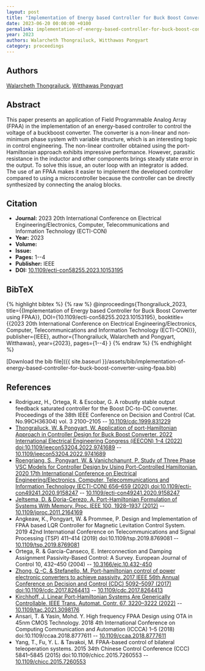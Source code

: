 ```yaml
---
layout: post
title: "Implementation of Energy based Controller for Buck Boost Converter using FPAA"
date: 2023-06-20 00:00:00 +0100
permalink: implementation-of-energy-based-controller-for-buck-boost-converter-using-fpaa
year: 2023
authors: Walarcheth Thongrailuck, Witthawas Pongyart
category: proceedings
---
```

 
## Authors
[Walarcheth Thongrailuck](authors/walarcheth-thongrailuck), [Witthawas Pongyart](authors/witthawas-pongyart)
 
## Abstract
This paper presents an application of Field Programmable Analog Array (FPAA) in the implementation of an energy-based controller to control the voltage of a buckboost converter. The converter is a non-linear and non-minimum phase system with variable structure, which is an interesting topic in control engineering. The non-linear controller obtained using the port-Hamiltonian approach exhibits impressive performance. However, parasitic resistance in the inductor and other components brings steady state error in the output. To solve this issue, an outer loop with an integrator is added. The use of an FPAA makes it easier to implement the developed controller compared to using a microcontroller because the controller can be directly synthesized by connecting the analog blocks.
 
## Citation
- **Journal:** 2023 20th International Conference on Electrical Engineering/Electronics, Computer, Telecommunications and Information Technology (ECTI-CON)
- **Year:** 2023
- **Volume:** 
- **Issue:** 
- **Pages:** 1--4
- **Publisher:** IEEE
- **DOI:** [10.1109/ecti-con58255.2023.10153195](https://doi.org/10.1109/ecti-con58255.2023.10153195)
 
## BibTeX
{% highlight bibtex %}
{% raw %}
@inproceedings{Thongrailuck_2023,
  title={{Implementation of Energy based Controller for Buck Boost Converter using FPAA}},
  DOI={10.1109/ecti-con58255.2023.10153195},
  booktitle={{2023 20th International Conference on Electrical Engineering/Electronics, Computer, Telecommunications and Information Technology (ECTI-CON)}},
  publisher={IEEE},
  author={Thongrailuck, Walarcheth and Pongyart, Witthawas},
  year={2023},
  pages={1--4}
}
{% endraw %}
{% endhighlight %}
 
[Download the bib file]({{ site.baseurl }}/assets/bib/implementation-of-energy-based-controller-for-buck-boost-converter-using-fpaa.bib)
 
## References
- Rodriguez, H., Ortega, R. & Escobar, G. A robustly stable output feedback saturated controller for the Boost DC-to-DC converter. Proceedings of the 38th IEEE Conference on Decision and Control (Cat. No.99CH36304) vol. 3 2100–2105 -- [10.1109/cdc.1999.831229](https://doi.org/10.1109/cdc.1999.831229)
- [Thongrailuck, W. & Pongyart, W. Application of port-Hamiltonian Approach in Controller Design for Buck Boost Converter. 2022 International Electrical Engineering Congress (iEECON) 1–4 (2022) doi:10.1109/ieecon53204.2022.9741689](application-of-port-hamiltonian-approach-in-controller-design-for-buck-boost-converter) -- [10.1109/ieecon53204.2022.9741689](https://doi.org/10.1109/ieecon53204.2022.9741689)
- [Roengriang, S., Pongyart, W. & Vanichchanunt, P. Study of Three Phase VSC Models for Controller Design by Using Port-Controlled Hamiltonian. 2020 17th International Conference on Electrical Engineering/Electronics, Computer, Telecommunications and Information Technology (ECTI-CON) 656–659 (2020) doi:10.1109/ecti-con49241.2020.9158247](study-of-three-phase-vsc-models-for-controller-design-by-using-port-controlled-hamiltonian) -- [10.1109/ecti-con49241.2020.9158247](https://doi.org/10.1109/ecti-con49241.2020.9158247)
- [Jeltsema, D. & Doria-Cerezo, A. Port-Hamiltonian Formulation of Systems With Memory. Proc. IEEE 100, 1928–1937 (2012)](port-hamiltonian-formulation-of-systems-with-memory) -- [10.1109/jproc.2011.2164169](https://doi.org/10.1109/jproc.2011.2164169)
- Angkeaw, K., Pongyart, W. & Prommee, P. Design and Implementation of FPAA based LQR Controller for Magnetic Levitation Control System. 2019 42nd International Conference on Telecommunications and Signal Processing (TSP) 411–414 (2019) doi:10.1109/tsp.2019.8769081 -- [10.1109/tsp.2019.8769081](https://doi.org/10.1109/tsp.2019.8769081)
- Ortega, R. & García-Canseco, E. Interconnection and Damping Assignment Passivity-Based Control: A Survey. European Journal of Control 10, 432–450 (2004) -- [10.3166/ejc.10.432-450](https://doi.org/10.3166/ejc.10.432-450)
- [Zhong, Q.-C. & Stefanello, M. Port-hamiltonian control of power electronic converters to achieve passivity. 2017 IEEE 56th Annual Conference on Decision and Control (CDC) 5092–5097 (2017) doi:10.1109/cdc.2017.8264413](port-hamiltonian-control-of-power-electronic-converters-to-achieve-passivity) -- [10.1109/cdc.2017.8264413](https://doi.org/10.1109/cdc.2017.8264413)
- [Kirchhoff, J. Linear Port-Hamiltonian Systems Are Generically Controllable. IEEE Trans. Automat. Contr. 67, 3220–3222 (2022)](linear-port-hamiltonian-systems-are-generically-controllable) -- [10.1109/tac.2021.3098176](https://doi.org/10.1109/tac.2021.3098176)
- Ansari, T. & Yasin, Mohd. Y. High frequency FPAA Design using OTA in 45nm CMOS Technology. 2018 4th International Conference on Computing Communication and Automation (ICCCA) 1–5 (2018) doi:10.1109/ccaa.2018.8777611 -- [10.1109/ccaa.2018.8777611](https://doi.org/10.1109/ccaa.2018.8777611)
- Yang, T., Fu, Y. L. & Tavakoi, M. FPAA-based control of bilateral teleoperation systems. 2015 34th Chinese Control Conference (CCC) 5841–5845 (2015) doi:10.1109/chicc.2015.7260553 -- [10.1109/chicc.2015.7260553](https://doi.org/10.1109/chicc.2015.7260553)

